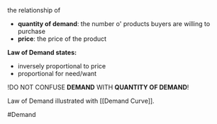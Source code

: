 the relationship of
- **quantity of demand**: the number o' products buyers are willing to purchase
- **price**: the price of the product

**Law of Demand states:**
- inversely proportional to price
- proportional for need/want

!DO NOT CONFUSE **DEMAND** WITH **QUANTITY OF DEMAND**!

Law of Demand illustrated with [[Demand Curve]].

#Demand